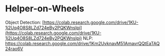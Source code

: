 # Helper-on-Wheels
Object Detection: [https://colab.research.google.com/drive/1KU-1j2Uq4O8S8LZd724eBy2PQKWnsIpi](https://colab.research.google.com/drive/1KU-1j2Uq4O8S8LZd724eBy2PQKWnsIpi)
NLP: https://colab.research.google.com/drive/1Km2UvknavM51AmavrQQtEaTAQ24rao6V
